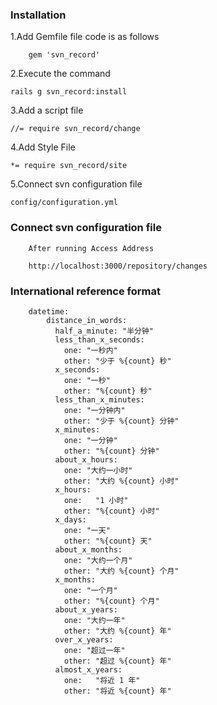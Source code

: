 
### Installation
	
1.Add Gemfile file code is as follows

		gem 'svn_record'
		
2.Execute the command 

	rails g svn_record:install
	
3.Add a script file 

	//= require svn_record/change
	
4.Add Style File

	*= require svn_record/site
	
5.Connect svn configuration file
	
	config/configuration.yml
		

### Connect svn configuration file
		After running Access Address
	
		http://localhost:3000/repository/changes
		
### International reference format

		datetime:
		    distance_in_words:
		      half_a_minute: "半分钟"
		      less_than_x_seconds:
		        one: "一秒内"
		        other: "少于 %{count} 秒"
		      x_seconds:
		        one: "一秒"
		        other: "%{count} 秒"
		      less_than_x_minutes:
		        one: "一分钟内"
		        other: "少于 %{count} 分钟"
		      x_minutes:
		        one: "一分钟"
		        other: "%{count} 分钟"
		      about_x_hours:
		        one: "大约一小时"
		        other: "大约 %{count} 小时"
		      x_hours:
		        one:   "1 小时"
		        other: "%{count} 小时"
		      x_days:
		        one: "一天"
		        other: "%{count} 天"
		      about_x_months:
		        one: "大约一个月"
		        other: "大约 %{count} 个月"
		      x_months:
		        one: "一个月"
		        other: "%{count} 个月"
		      about_x_years:
		        one: "大约一年"
		        other: "大约 %{count} 年"
		      over_x_years:
		        one: "超过一年"
		        other: "超过 %{count} 年"
		      almost_x_years:
		        one:   "将近 1 年"
		        other: "将近 %{count} 年"


